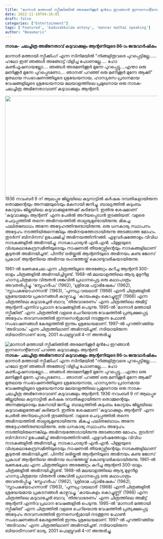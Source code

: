 ```yaml
---
title: "മാന്നാർ മത്തായി സ്പീക്കിങ്ങിൽ അരമണിക്കൂർ മുൻപേ ഇറങ്ങാൻ ഇന്നസെന്റിനോട് പറഞ്ഞ കടുവാക്കുളം ആന്റണി"
date: 2022-11-10T04:16:01
draft: false
categories: ["Entertainment"]
tags: ['Featured', 'kaduvakkulam antony', 'mannar mathai speaking']
author: "Beaumaris"
---
```


<strong>നാടക- ചലച്ചിത്ര അഭിനേതാവ് കടുവാക്കുളം ആന്റണിയുടെ 86-ാം ജന്മവാർഷികം</strong>

മാന്നാര്‍ മത്തായി സ്പീക്കിംഗ് എന്ന സിനിമയിൽ "നിങ്ങളിതുവരെ പുറപ്പെട്ടില്ലേ...... ഹലോ ഇത് ഞങ്ങള്‍ അങ്ങോട്ട് വിളിച്ച ഫോണല്ലേ..... ഹോ കണ്‍ഫൂഷനായല്ലോ.... ഞങ്ങള്‍ അരമണിക്കൂര്‍ മുന്നേ പുറപ്പെട്ടു....എന്താ ഒരു മണിക്കൂര്‍ മുന്നേ പുറപ്പെടണോ.... ഞാനത് പറഞ്ഞ് ഒരു മണിക്കൂര്‍ മുന്നേ ആക്കി" മുതലായ സംഭാഷണത്തിലൂടെ ശ്രദ്ധേയനായ, ഹാസ്യരസ പ്രദാനമായ വേഷങ്ങളിലൂടെ ശ്രദ്ധേയനായ മലയാളത്തിലെ പ്രമുഖനായ ഒരു നാടക- ചലച്ചിത്ര അഭിനേതാവാണ് കടുവാക്കുളം ആന്റണി.

<img class="wp-image-358363 aligncenter" src="https://cdn.boolokam.com/articles/2022/11/mannarmnadan-1.png" alt="" width="717" height="329" />1936 നവംബർ 9 ന് ആലപ്പുഴ ജില്ലയിലെ കുട്ടനാട്ടിൽ കർഷക ദമ്പതികളായിരുന്ന തൊമ്മന്റെയും അന്നമ്മയുടെയും മകനായി ജനിച്ചു. ബാല്യത്തിൽ കുടുംബം കോട്ടയം ജില്ലയിലെ കടുവാക്കുളത്തേക്ക് കുടിയേറി. ഇതിനു ശേഷമാണ് 'കടുവാക്കുളം ആന്റണി' എന്ന പേരിൽ അറിയപ്പെടാൻ തുടങ്ങിയത്.
വളരെ ചെറുപ്പത്തിൽ തന്നെ അഭിനയത്തിൽ താല്പര്യമുണ്ടായിരുന്നു. മികച്ച ഫലിതബോധം അന്നേ അദ്ദേഹത്തിനുണ്ടായിരുന്നു. ഒരു ധനകാര്യ സ്ഥാപനം അദ്ദേഹം നടത്തിയിരുന്നെങ്കിലും അഭിനയത്തോടായിരുന്നു അടങ്ങാത്ത മോഹം. തുടർന്ന് ബിസിനസ് ഉപേക്ഷിച്ച് അഭിനയത്തിനിറങ്ങി. ഏഴുവർഷത്തോളം വിവിധ നാടകങ്ങളിൽ അഭിനയിച്ചു. നാടകാചാര്യൻ എൻ.എൻ. പിള്ളയുടെ വിശ്വകലാകേന്ദ്രസമിതിയുടെയും നാഷണൽ തീയറ്റേഴ്സിന്റെയും നാടകങ്ങളിലാണ് കൂടുതൽ അഭിനയിച്ചത്. പിന്നീട് ഒരിയ്ക്കൽ ആന്റണിയുടെ അഭിനയം കണ്ട ജോസ് പ്രകാശ് ആന്റണിയെ അഭിനയ രംഗത്തേയ്ക്ക് കൊണ്ടുവരികയായിരുന്നു.

1961-ൽ ഭക്തകുചേല എന്ന ചിത്രത്തിലൂടെ അരങ്ങേറ്റം കുറിച്ച ആന്റണി 300-ഓളം ചിത്രങ്ങളിൽ അഭിനയിച്ചിട്ടുണ്ട്. 1968-ൽ മലയാളത്തിലെ ആദ്യ മുഴുനീള ഹാസ്യചിത്രമായ വിരുതൻ ശങ്കുവിൽ പ്രധാനപ്പെട്ട ഒരു കഥാപാത്രം അവതരിപ്പിച്ചു. 'സ്നേഹദീപം' (1962), 'ശ്രീരാമ പട്ടാഭിഷേകം' (1962), 'സ്നാപകയോഹന്നാൻ' (1963), 'പുന്നപ്ര വയലാർ' (1968) എന്നീ ചിത്രങ്ങളിൽ ശ്രദ്ധേയമായ പ്രകടനങ്ങൾ കാഴ്ചവച്ചു. 'കായംകുളം കൊച്ചുണ്ണി' (1966) എന്ന ചിത്രത്തിലെ കടുവാച്ചേരി ബാവ, 'തിരുവാഭരണം' എന്ന ചിത്രത്തിലെ അമിട്ട് ആന്റണി എന്നിവ പ്രധാന വേഷങ്ങളിൽ പെടുന്നു. 1995-ൽ 'മാന്നാർ മത്തായി സ്പീക്കിങ്' എന്ന ചിത്രത്തിൽ വളരെ ചെറിയൊരു വേഷത്തിൽ പ്രത്യക്ഷപ്പെട്ട അദ്ദേഹം തദവസരത്തിൽ ഇന്നസെന്റുമായി നടത്തുന്ന ഫോൺ സംഭാഷണങ്ങൾ കേരളത്തിൽ ഇന്നും ശ്രദ്ധേയമാണ്. 1997-ൽ പുറത്തിറങ്ങിയ 'അടിവാരം' എന്ന ചിത്രത്തിലാണ് അഭിനയിച്ചത്. നടിയായിരുന്ന ബിയാട്രീസാണ് ഭാര്യ. 2001 ഫെബ്രുവരി 4-ന് അന്തരിച്ചു.


![മാന്നാർ മത്തായി സ്പീക്കിങ്ങിൽ അരമണിക്കൂർ മുൻപേ ഇറങ്ങാൻ ഇന്നസെന്റിനോട് പറഞ്ഞ കടുവാക്കുളം ആന്റണി](https://cdn.boolokam.com/articles/2022/11/mannarmnadan-1.png)**നാടക- ചലച്ചിത്ര അഭിനേതാവ് കടുവാക്കുളം ആന്റണിയുടെ 86-ാം ജന്മവാർഷികം** മാന്നാര്‍ മത്തായി സ്പീക്കിംഗ് എന്ന സിനിമയിൽ "നിങ്ങളിതുവരെ പുറപ്പെട്ടില്ലേ...... ഹലോ ഇത് ഞങ്ങള്‍ അങ്ങോട്ട് വിളിച്ച ഫോണല്ലേ..... ഹോ കണ്‍ഫൂഷനായല്ലോ.... ഞങ്ങള്‍ അരമണിക്കൂര്‍ മുന്നേ പുറപ്പെട്ടു....എന്താ ഒരു മണിക്കൂര്‍ മുന്നേ പുറപ്പെടണോ.... ഞാനത് പറഞ്ഞ് ഒരു മണിക്കൂര്‍ മുന്നേ ആക്കി" മുതലായ സംഭാഷണത്തിലൂടെ ശ്രദ്ധേയനായ, ഹാസ്യരസ പ്രദാനമായ വേഷങ്ങളിലൂടെ ശ്രദ്ധേയനായ മലയാളത്തിലെ പ്രമുഖനായ ഒരു നാടക- ചലച്ചിത്ര അഭിനേതാവാണ് കടുവാക്കുളം ആന്റണി. 1936 നവംബർ 9 ന് ആലപ്പുഴ ജില്ലയിലെ കുട്ടനാട്ടിൽ കർഷക ദമ്പതികളായിരുന്ന തൊമ്മന്റെയും അന്നമ്മയുടെയും മകനായി ജനിച്ചു. ബാല്യത്തിൽ കുടുംബം കോട്ടയം ജില്ലയിലെ കടുവാക്കുളത്തേക്ക് കുടിയേറി. ഇതിനു ശേഷമാണ് 'കടുവാക്കുളം ആന്റണി' എന്ന പേരിൽ അറിയപ്പെടാൻ തുടങ്ങിയത്. വളരെ ചെറുപ്പത്തിൽ തന്നെ അഭിനയത്തിൽ താല്പര്യമുണ്ടായിരുന്നു. മികച്ച ഫലിതബോധം അന്നേ അദ്ദേഹത്തിനുണ്ടായിരുന്നു. ഒരു ധനകാര്യ സ്ഥാപനം അദ്ദേഹം നടത്തിയിരുന്നെങ്കിലും അഭിനയത്തോടായിരുന്നു അടങ്ങാത്ത മോഹം. തുടർന്ന് ബിസിനസ് ഉപേക്ഷിച്ച് അഭിനയത്തിനിറങ്ങി. ഏഴുവർഷത്തോളം വിവിധ നാടകങ്ങളിൽ അഭിനയിച്ചു. നാടകാചാര്യൻ എൻ.എൻ. പിള്ളയുടെ വിശ്വകലാകേന്ദ്രസമിതിയുടെയും നാഷണൽ തീയറ്റേഴ്സിന്റെയും നാടകങ്ങളിലാണ് കൂടുതൽ അഭിനയിച്ചത്. പിന്നീട് ഒരിയ്ക്കൽ ആന്റണിയുടെ അഭിനയം കണ്ട ജോസ് പ്രകാശ് ആന്റണിയെ അഭിനയ രംഗത്തേയ്ക്ക് കൊണ്ടുവരികയായിരുന്നു. 1961-ൽ ഭക്തകുചേല എന്ന ചിത്രത്തിലൂടെ അരങ്ങേറ്റം കുറിച്ച ആന്റണി 300-ഓളം ചിത്രങ്ങളിൽ അഭിനയിച്ചിട്ടുണ്ട്. 1968-ൽ മലയാളത്തിലെ ആദ്യ മുഴുനീള ഹാസ്യചിത്രമായ വിരുതൻ ശങ്കുവിൽ പ്രധാനപ്പെട്ട ഒരു കഥാപാത്രം അവതരിപ്പിച്ചു. 'സ്നേഹദീപം' (1962), 'ശ്രീരാമ പട്ടാഭിഷേകം' (1962), 'സ്നാപകയോഹന്നാൻ' (1963), 'പുന്നപ്ര വയലാർ' (1968) എന്നീ ചിത്രങ്ങളിൽ ശ്രദ്ധേയമായ പ്രകടനങ്ങൾ കാഴ്ചവച്ചു. 'കായംകുളം കൊച്ചുണ്ണി' (1966) എന്ന ചിത്രത്തിലെ കടുവാച്ചേരി ബാവ, 'തിരുവാഭരണം' എന്ന ചിത്രത്തിലെ അമിട്ട് ആന്റണി എന്നിവ പ്രധാന വേഷങ്ങളിൽ പെടുന്നു. 1995-ൽ 'മാന്നാർ മത്തായി സ്പീക്കിങ്' എന്ന ചിത്രത്തിൽ വളരെ ചെറിയൊരു വേഷത്തിൽ പ്രത്യക്ഷപ്പെട്ട അദ്ദേഹം തദവസരത്തിൽ ഇന്നസെന്റുമായി നടത്തുന്ന ഫോൺ സംഭാഷണങ്ങൾ കേരളത്തിൽ ഇന്നും ശ്രദ്ധേയമാണ്. 1997-ൽ പുറത്തിറങ്ങിയ 'അടിവാരം' എന്ന ചിത്രത്തിലാണ് അഭിനയിച്ചത്. നടിയായിരുന്ന ബിയാട്രീസാണ് ഭാര്യ. 2001 ഫെബ്രുവരി 4-ന് അന്തരിച്ചു.
